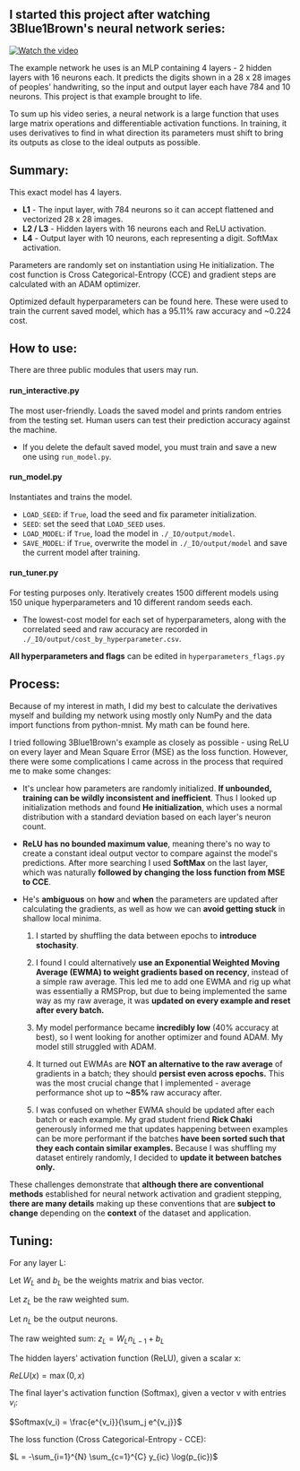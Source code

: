 ## I started this project after watching 3Blue1Brown's neural network series: 

[![Watch the video](https://img.youtube.com/vi/aircAruvnKk/mqdefault.jpg)](https://youtu.be/aircAruvnKk)

The example network he uses is an MLP containing 4 layers - 2 hidden layers with 16 neurons each. It predicts the digits shown in a 28 x 28 images of peoples' handwriting, so the input and output layer each have 784 and 10 neurons. This project is that example brought to life.

To sum up his video series, a neural network is a large function that uses large matrix operations and differentiable activation functions. In training, it uses derivatives to find in what direction its parameters must shift to bring its outputs as close to the ideal outputs as possible. 

## Summary: 
This exact model has 4 layers.

  - **L1** - The input layer, with 784 neurons so it can accept flattened and vectorized 28 x 28 images.
  - **L2 / L3** - Hidden layers with 16 neurons each and ReLU activation. 
  - **L4** - Output layer with 10 neurons, each representing a digit. SoftMax activation.

Parameters are randomly set on instantiation using He initialization. The cost function is Cross Categorical-Entropy (CCE) and gradient steps are calculated with an ADAM optimizer. 

Optimized default hyperparameters can be found here. These were used to train the current saved model, which has a 95.11% raw accuracy and ~0.224 cost.

## How to use:
There are three public modules that users may run.
#### run_interactive.py
The most user-friendly. Loads the saved model and prints random entries from the testing set. Human users can test their prediction accuracy against the machine. 
  - If you delete the default saved model, you must train and save a new one using `run_model.py`.
#### run_model.py
Instantiates and trains the model.
  - `LOAD_SEED`: if `True`, load the seed and fix parameter initialization.
  - `SEED`: set the seed that `LOAD_SEED` uses.
  - `LOAD_MODEL`: if `True`, load the model in `./_IO/output/model`.
  - `SAVE_MODEL`: if `True`, overwrite the model in  `./_IO/output/model` and save the current model after training.
#### run_tuner.py
For testing purposes only. Iteratively creates 1500 different models using 150 unique hyperparameters and 10 different random seeds each. 
  - The lowest-cost model for each set of hyperparameters, along with the correlated seed and raw accuracy are recorded in `./_IO/output/cost_by_hyperparameter.csv`.

**All hyperparameters and flags** can be edited in `hyperparameters_flags.py`

## Process:

Because of my interest in math, I did my best to calculate the derivatives myself and building my network using mostly only NumPy and the data import functions from python-mnist. My math can be found here.

I tried following 3Blue1Brown's example as closely as possible - using ReLU on every layer and Mean Square Error (MSE) as the loss function. However, there were some complications I came across in the process that required me to make some changes:
  - It's unclear how parameters are randomly initialized. **If unbounded, training can be wildly inconsistent and inefficient**. Thus I looked up initialization methods and found **He initialization**, which uses a normal distribution with a standard deviation based on each layer's neuron count.

  - **ReLU has no bounded maximum value**, meaning there's no way to create a constant ideal output vector to compare against the model's predictions. After more searching I used **SoftMax** on the last layer, which was naturally **followed by changing the loss function from MSE to CCE**.
    
  - He's **ambiguous** on **how** and **when** the parameters are updated after calculating the gradients, as well as how we can **avoid getting stuck** in shallow local minima.
      1. I started by shuffling the data between epochs to **introduce stochasity**.
         
      2. I found I could alternatively **use an Exponential Weighted Moving Average (EWMA) to weight gradients based on recency**, instead of a simple raw average. This led me to add one EWMA and rig up what was essentially a RMSProp, but due to being implemented the same way as my raw average, it was **updated on every example and reset after every batch.**
         
      3. My model performance became **incredibly low** (40% accuracy at best), so I went looking for another optimizer and found ADAM. My model still struggled with ADAM.
     
      4. It turned out EWMAs are **NOT an alternative to the raw average** of gradients in a batch; they should **persist even across epochs.** This was the most crucial change that I implemented - average performance shot up to **~85%** raw accuracy after.
   
      5. I was confused on whether EWMA should be updated after each batch or each example. My grad student friend **Rick Chaki** generously informed me that updates happening between examples can be more performant if the batches **have been sorted such that they each contain similar examples.** Because I was shuffling my dataset entirely randomly, I decided to **update it between batches only.**

These challenges demonstrate that **although there are conventional methods** established for neural network activation and gradient stepping, **there are many details** making up these conventions that are **subject to change** depending on the **context** of the dataset and application.

## Tuning:



For any layer L:

Let $W_{L}$ and $b_{L}$ be the weights matrix and bias vector.

Let $z_{L}$ be the raw weighted sum.

Let $n_{L}$ be the output neurons. 

The raw weighted sum:
$z_{L} = W_{L}n_{L-1} + b_{L}$

The hidden layers' activation function (ReLU), given a scalar x:

$ReLU(x) = \max(0, x)$

The final layer's activation function (Softmax), given a vector v with entries $v_i$:

$Softmax(v_i) = \frac{e^{v_i}}{\sum_j e^{v_j}}$

The loss function (Cross Categorical-Entropy - CCE):

$L = -\sum_{i=1}^{N} \sum_{c=1}^{C} y_{ic} \log(p_{ic})$

